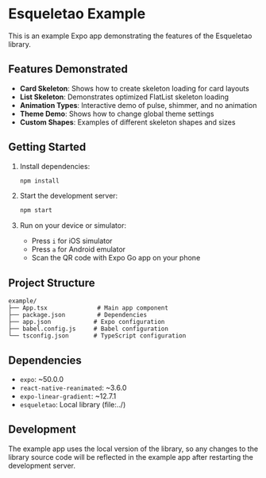 # Esqueletao Example

This is an example Expo app demonstrating the features of the Esqueletao library.

## Features Demonstrated

- **Card Skeleton**: Shows how to create skeleton loading for card layouts
- **List Skeleton**: Demonstrates optimized FlatList skeleton loading
- **Animation Types**: Interactive demo of pulse, shimmer, and no animation
- **Theme Demo**: Shows how to change global theme settings
- **Custom Shapes**: Examples of different skeleton shapes and sizes

## Getting Started

1. Install dependencies:
   ```bash
   npm install
   ```

2. Start the development server:
   ```bash
   npm start
   ```

3. Run on your device or simulator:
   - Press `i` for iOS simulator
   - Press `a` for Android emulator
   - Scan the QR code with Expo Go app on your phone

## Project Structure

```
example/
├── App.tsx              # Main app component
├── package.json         # Dependencies
├── app.json            # Expo configuration
├── babel.config.js     # Babel configuration
└── tsconfig.json       # TypeScript configuration
```

## Dependencies

- `expo`: ~50.0.0
- `react-native-reanimated`: ~3.6.0
- `expo-linear-gradient`: ~12.7.1
- `esqueletao`: Local library (file:../)

## Development

The example app uses the local version of the library, so any changes to the library source code will be reflected in the example app after restarting the development server.
